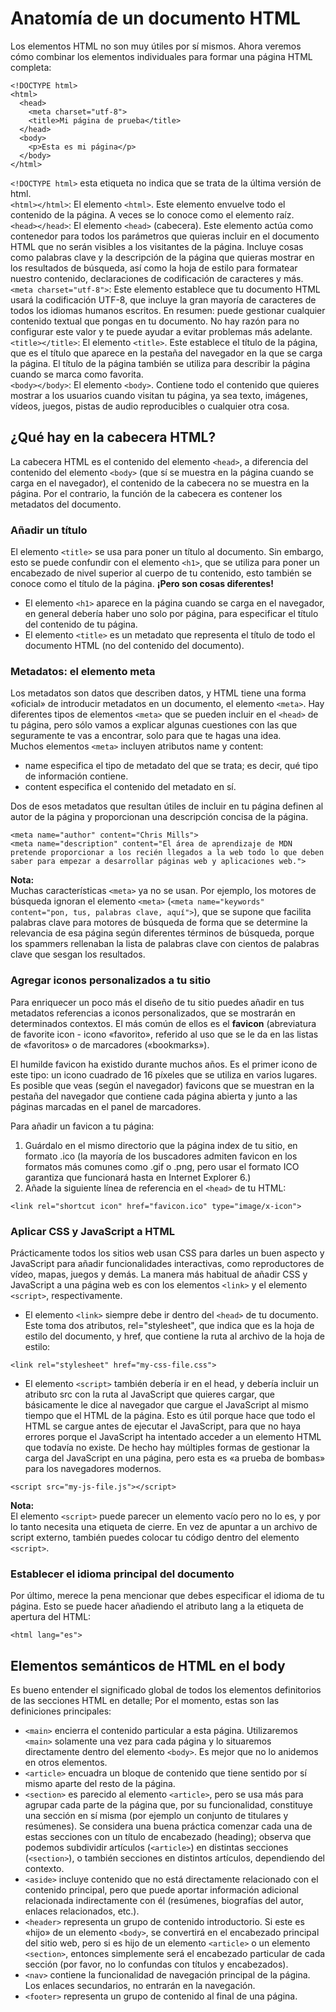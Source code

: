 # Anatomía de un documento HTML

Los elementos HTML no son muy útiles por sí mismos. Ahora veremos cómo combinar los elementos individuales para formar una página HTML completa:  
~~~
<!DOCTYPE html>
<html>
  <head>
    <meta charset="utf-8">
    <title>Mi página de prueba</title>
  </head>
  <body>
    <p>Esta es mi página</p>
  </body>
</html>
~~~

`<!DOCTYPE html>` esta etiqueta no indica que se trata de la última versión de html.  
`<html></html>`: El elemento `<html>`. Este elemento envuelve todo el contenido de la página. A veces se lo conoce como el elemento raíz.  
`<head></head>`: El elemento `<head>` (cabecera). Este elemento actúa como contenedor para todos los parámetros que quieras incluir en el documento HTML que no serán visibles a los visitantes de la página. Incluye cosas como palabras clave y la descripción de la página que quieras mostrar en los resultados de búsqueda, así como la hoja de estilo para formatear nuestro contenido, declaraciones de codificación de caracteres y más.  
`<meta charset="utf-8">`: Este elemento establece que tu documento HTML usará la codificación UTF-8, que incluye la gran mayoría de caracteres de todos los idiomas humanos escritos. En resumen: puede gestionar cualquier contenido textual que pongas en tu documento. No hay razón para no configurar este valor y te puede ayudar a evitar problemas más adelante.  
`<title></title>`: El elemento `<title>`. Este establece el título de la página, que es el título que aparece en la pestaña del navegador en la que se carga la página. El título de la página también se utiliza para describir la página cuando se marca como favorita.  
`<body></body>`: El elemento `<body>`. Contiene todo el contenido que quieres mostrar a los usuarios cuando visitan tu página, ya sea texto, imágenes, vídeos, juegos, pistas de audio reproducibles o cualquier otra cosa.  

## ¿Qué hay en la cabecera HTML?

La cabecera HTML es el contenido del elemento `<head>`, a diferencia del contenido del elemento `<body>` (que sí se muestra en la página cuando se carga en el navegador), el contenido de la cabecera no se muestra en la página. Por el contrario, la función de la cabecera es contener los metadatos del documento.  

### Añadir un título

El elemento `<title>` se usa para poner un título al documento. Sin embargo, esto se puede confundir con el elemento `<h1>`, que se utiliza para poner un encabezado de nivel superior al cuerpo de tu contenido, esto también se conoce como el título de la página. **¡Pero son cosas diferentes!**  
- El elemento `<h1>` aparece en la página cuando se carga en el navegador, en general debería haber uno solo por página, para especificar el título del contenido de tu página.  
- El elemento `<title>` es un metadato que representa el título de todo el documento HTML (no del contenido del documento).

### Metadatos: el elemento meta

Los metadatos son datos que describen datos, y HTML tiene una forma «oficial» de introducir metadatos en un documento, el elemento `<meta>`. Hay diferentes tipos de elementos `<meta>` que se pueden incluir en el `<head>` de tu página, pero sólo vamos a explicar algunas cuestiones con las que seguramente te vas a encontrar, solo para que te hagas una idea.  
Muchos elementos `<meta>` incluyen atributos name y content:  
- name especifica el tipo de metadato del que se trata; es decir, qué tipo de información contiene.
- content especifica el contenido del metadato en sí.

Dos de esos metadatos que resultan útiles de incluir en tu página definen al autor de la página y proporcionan una descripción concisa de la página. 
~~~
<meta name="author" content="Chris Mills">
<meta name="description" content="El área de aprendizaje de MDN pretende proporcionar a los recién llegados a la web todo lo que deben saber para empezar a desarrollar páginas web y aplicaciones web.">
~~~
**Nota:**   
Muchas características `<meta>` ya no se usan. Por ejemplo, los motores de búsqueda ignoran el elemento `<meta>` (`<meta name="keywords" content="pon, tus, palabras clave, aquí">`), que se supone que facilita palabras clave para motores de búsqueda de forma que se determine la relevancia de esa página según diferentes términos de búsqueda, porque los spammers rellenaban la lista de palabras clave con cientos de palabras clave que sesgan los resultados.

### Agregar iconos personalizados a tu sitio

Para enriquecer un poco más el diseño de tu sitio puedes añadir en tus metadatos referencias a iconos personalizados, que se mostrarán en determinados contextos. El más común de ellos es el **favicon** (abreviatura de favorite icon - icono «favorito», referido al uso que se le da en las listas de «favoritos» o de marcadores («bookmarks»).

El humilde favicon ha existido durante muchos años. Es el primer icono de este tipo: un icono cuadrado de 16 píxeles que se utiliza en varios lugares. Es posible que veas (según el navegador) favicons que se muestran en la pestaña del navegador que contiene cada página abierta y junto a las páginas marcadas en el panel de marcadores.

Para añadir un favicon a tu página:
1. Guárdalo en el mismo directorio que la página index de tu sitio, en formato .ico (la mayoría de los buscadores admiten favicon en los formatos más comunes como .gif o .png, pero usar el formato ICO garantiza que funcionará hasta en Internet Explorer 6.)
2. Añade la siguiente línea de referencia en el `<head>` de tu HTML:  

~~~
<link rel="shortcut icon" href="favicon.ico" type="image/x-icon">
~~~

### Aplicar CSS y JavaScript a HTML

Prácticamente todos los sitios web usan CSS para darles un buen aspecto y JavaScript para añadir funcionalidades interactivas, como reproductores de vídeo, mapas, juegos y demás. La manera más habitual de añadir CSS y JavaScript a una página web es con los elementos `<link>` y el elemento `<script>`, respectivamente.
- El elemento `<link>` siempre debe ir dentro del `<head>` de tu documento. Este toma dos atributos, rel="stylesheet", que indica que es la hoja de estilo del documento, y href, que contiene la ruta al archivo de la hoja de estilo: 

~~~
<link rel="stylesheet" href="my-css-file.css">
~~~

- El elemento `<script>` también debería ir en el head, y debería incluir un atributo src con la ruta al JavaScript que quieres cargar, que básicamente le dice al navegador que cargue el JavaScript al mismo tiempo que el HTML de la página. Esto es útil porque hace que todo el HTML se cargue antes de ejecutar el JavaScript, para que no haya errores porque el JavaScript ha intentado acceder a un elemento HTML que todavía no existe. De hecho hay múltiples formas de gestionar la carga del JavaScript en una página, pero esta es «a prueba de bombas» para los navegadores modernos.

~~~
<script src="my-js-file.js"></script>
~~~

**Nota:**  
El elemento `<script>` puede parecer un elemento vacío pero no lo es, y por lo tanto necesita una etiqueta de cierre. En vez de apuntar a un archivo de script externo, también puedes colocar tu código dentro del elemento `<script>`.

### Establecer el idioma principal del documento
Por último, merece la pena mencionar que debes especificar el idioma de tu página. Esto se puede hacer añadiendo el atributo lang a la etiqueta de apertura del HTML:
~~~
<html lang="es">
~~~

## Elementos semánticos de HTML en el body 

Es bueno entender el significado global de todos los elementos definitorios de las secciones HTML en detalle; Por el momento, estas son las definiciones principales:
- `<main>` encierra el contenido particular a esta página. Utilizaremos `<main>` solamente una vez para cada página y lo situaremos directamente dentro del elemento `<body>`. Es mejor que no lo anidemos en otros elementos.
- `<article>` encuadra un bloque de contenido que tiene sentido por sí mismo aparte del resto de la página.
- `<section>` es parecido al elemento `<article>`, pero se usa más para agrupar cada parte de la página que, por su funcionalidad, constituye una sección en sí misma (por ejemplo un conjunto de titulares y resúmenes). Se considera una buena práctica comenzar cada una de estas secciones con un título de encabezado (heading); observa que podemos subdividir artículos (`<article>`) en distintas secciones (`<section>`), o también secciones en distintos artículos, dependiendo del contexto.
- `<aside>` incluye contenido que no está directamente relacionado con el contenido principal, pero que puede aportar información adicional relacionada indirectamente con él (resúmenes, biografías del autor, enlaces relacionados, etc.).
- `<header>` representa un grupo de contenido introductorio. Si este es «hijo» de un elemento `<body>`, se convertirá en el encabezado principal del sitio web, pero si es hijo de un elemento `<article>` o un elemento `<section>`, entonces simplemente será el encabezado particular de cada sección (por favor, no lo confundas con títulos y encabezados).
- `<nav>` contiene la funcionalidad de navegación principal de la página. Los enlaces secundarios, no entrarán en la navegación.
- `<footer>` representa un grupo de contenido al final de una página.

